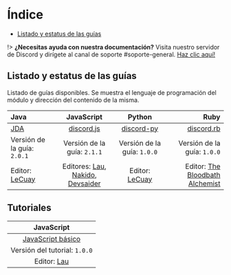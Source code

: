 # Índice

* [Listado y estatus de las guías](#listado-y-estatus-de-las-guías)

!> **¿Necesitas ayuda con nuestra documentación?** Visita nuestro servidor de Discord y dirígete al canal de soporte #soporte-general. [Haz clic aquí!](https://discord.gg/KSDevqR)

## Listado y estatus de las guías
Listado de guías disponibles. Se muestra el lenguaje de programación del módulo y dirección del contenido de la misma.

| **Java** | **JavaScript** | **Python** | **Ruby**
| :------- | :------: | :-----: | -----:
| [JDA](/java/jda.md)   | [discord.js](/js/discord-js.md)       | [discord-py](/py/discord-py.md)  | [discord.rb](/rb/discordrb.md) |
| Versión de la guía: `2.0.1`   | Versión de la guía: `2.1.1`     | Versión de la guía: `1.0.0` | Versión de la guía: `1.0.0` |
| Editor: [LeCuay](https://github.com/LeCuay) | Editores: [Lau](https://github.com/Lauuu), [Nakido](https://github.com/Nakido), [Devsaider](https://github.com/mrdevsaider) | Editor: [LeCuay](https://github.com/LeCuay) | Editor: [The Bloodbath Alchemist](https://github.com/MagicNeko15)

## Tutoriales
| **JavaScript**
| :-------:
| [JavaScript básico](/js/Introducción.md)
| Versión del tutorial: `1.0.0`
| Editor: [Lau](https://github.com/Lauuu)
